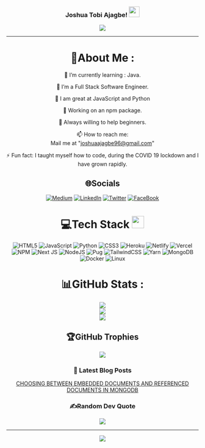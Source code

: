 <h3 align="center">
  Joshua Tobi Ajagbe!
  <img src="https://media.giphy.com/media/hvRJCLFzcasrR4ia7z/giphy.gif" width="28">
</h3>
<p align="center">
  <a href="https://github.com/Joepolymath/Joepolymath"><img src="https://readme-typing-svg.herokuapp.com?color=%2336BCF7&center=true&vCenter=true&lines=Hi+%2C+welcome+to+my+Github+page;I+am+Joshua+Ajagbe;I+am+a+Full+Stack+Developer;Frontend;Backend;Community+Builder;Teacher;"></a>
</p>

---

<div align="center">
  
# 💫About Me :
🌱 I’m currently learning : Java.

🔭 I’m a Full Stack Software Engineer.

👯 I am great at JavaScript and Python

🤔 Working on an npm package.

💬 Always willing to help beginners.

📫 How to reach me:  
 Mail me at "joshuaajagbe96@gmail.com"

  <!-- scroll to bottom of the page of "https://codewhiteweb.cf" and find CONTACT ME -->

⚡ Fun fact: I taught myself how to code, during the COVID 19 lockdown and I have grown rapidly.

## 🌐Socials

[![Medium](https://img.shields.io/badge/Medium-12100E?logo=medium&logoColor=white)](https://medium.com/@joshuaajagbe96) [![LinkedIn](https://img.shields.io/badge/LinkedIn-0077B5?style=for-the-badge&logo=linkedin&logoColor=white)](https://www.linkedin.com/in/joshua-ajagbe) [![Twitter](https://img.shields.io/badge/Twitter-1DA1F2?style=for-the-badge&logo=twitter&logoColor=white)](https://twitter.com/Joepolymath) [![FaceBook](https://img.shields.io/badge/Facebook-1877F2?style=for-the-badge&logo=facebook&logoColor=white)](https://www.facebook.com/joshua.tobi.779)

# 💻Tech Stack <img src = "https://media2.giphy.com/media/QssGEmpkyEOhBCb7e1/giphy.gif?cid=ecf05e47a0n3gi1bfqntqmob8g9aid1oyj2wr3ds3mg700bl&rid=giphy.gif" width = 32px>

![HTML5](https://img.shields.io/badge/html5-%23E34F26.svg?style=for-the-badge&logo=html5&logoColor=white) ![JavaScript](https://img.shields.io/badge/javascript-%23323330.svg?style=for-the-badge&logo=javascript&logoColor=%23F7DF1E) ![Python](https://img.shields.io/badge/Python-3776AB?style=for-the-badge&logo=python&logoColor=white) ![CSS3](https://img.shields.io/badge/css3-%231572B6.svg?style=for-the-badge&logo=css3&logoColor=white) ![Heroku](https://img.shields.io/badge/heroku-%23430098.svg?style=for-the-badge&logo=heroku&logoColor=white) ![Netlify](https://img.shields.io/badge/netlify-%23000000.svg?style=for-the-badge&logo=netlify&logoColor=#00C7B7) ![Vercel](https://img.shields.io/badge/vercel-%23000000.svg?style=for-the-badge&logo=vercel&logoColor=white) ![NPM](https://img.shields.io/badge/NPM-%23000000.svg?style=for-the-badge&logo=npm&logoColor=white) ![Next JS](https://img.shields.io/badge/Next-black?style=for-the-badge&logo=next.js&logoColor=white) ![NodeJS](https://img.shields.io/badge/node.js-6DA55F?style=for-the-badge&logo=node.js&logoColor=white) ![Pug](https://img.shields.io/badge/Pug-FFF?style=for-the-badge&logo=pug&logoColor=A86454) ![TailwindCSS](https://img.shields.io/badge/tailwindcss-%2338B2AC.svg?style=for-the-badge&logo=tailwind-css&logoColor=white) ![Yarn](https://img.shields.io/badge/yarn-%232C8EBB.svg?style=for-the-badge&logo=yarn&logoColor=white) ![MongoDB](https://img.shields.io/badge/MongoDB-%234ea94b.svg?style=for-the-badge&logo=mongodb&logoColor=white) ![Docker](https://img.shields.io/badge/docker-%230db7ed.svg?style=for-the-badge&logo=docker&logoColor=white) ![Linux](https://img.shields.io/badge/Linux-FCC624?style=for-the-badge&logo=linux&logoColor=black)

# 📊GitHub Stats :

![](https://github-readme-stats.vercel.app/api?username=Joepolymath&theme=radical&hide_border=false&include_all_commits=false&count_private=false)<br/>
![](https://github-readme-streak-stats.herokuapp.com/?user=Joepolymath&theme=radical&hide_border=false)<br/>
![](https://github-readme-stats.vercel.app/api/top-langs/?username=Joepolymath&theme=radical&hide_border=false&include_all_commits=false&count_private=false&layout=compact)

## 🏆GitHub Trophies

![](https://github-profile-trophy.vercel.app/?username=Joepolymath&theme=discord&no-frame=false&no-bg=false&margin-w=4)

### 📕 Latest Blog Posts

<!-- BLOG-POST-LIST:START -->

[CHOOSING BETWEEN EMBEDDED DOCUMENTS AND REFERENCED DOCUMENTS IN MONGODB](https://medium.com/@joshuaajagbe96/choosing-between-embedded-documents-and-referenced-documents-in-mongodb-99bedfcdc76d)

<!-- [Best Google Fonts for your website](https://dev.to/codewhiteweb/best-google-fonts-for-your-website-3e5k) -->

<!-- BLOG-POST-LIST:END -->

<!-- ➡️ [more blog posts...](https://dev.to/codewhiteweb) -->

### ✍️Random Dev Quote

![](https://quotes-github-readme.vercel.app/api?type=horizontal&theme=merko)

<!-- --- -->

---

![](https://komarev.com/ghpvc/?username=Joepolymath&label=Visitors+Count&color=brightgreen)

</div>
